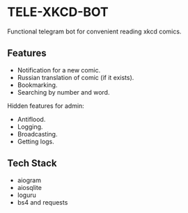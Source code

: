 # TELE-XKCD-BOT

Functional telegram bot for convenient reading xkcd comics.

## Features
- Notification for a new comic.
- Russian translation of comic (if it exists).
- Bookmarking.
- Searching by number and word.
 
Hidden features for admin:
- Antiflood.
- Logging.
- Broadcasting.
- Getting logs.


## Tech Stack

- aiogram
- aiosqlite
- loguru
- bs4 and requests
